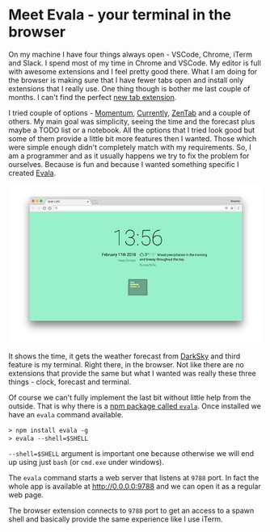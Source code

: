 # Meet Evala - your terminal in the browser

On my machine I have four things always open - VSCode, Chrome, iTerm and Slack. I spend most of my time in Chrome and VSCode. My editor is full with awesome extensions and I feel pretty good there. What I am doing for the browser is making sure that I have fewer tabs open and install only extensions that I really use. One thing though is bother me last couple of months. I can't find the perfect [new tab extension](https://developer.chrome.com/extensions/override).

I tried couple of options - [Momentum](https://chrome.google.com/webstore/detail/momentum/laookkfknpbbblfpciffpaejjkokdgca), [Currently](https://chrome.google.com/webstore/detail/currently/ojhmphdkpgbibohbnpbfiefkgieacjmh), [ZenTab](https://chrome.google.com/webstore/detail/zen-tab-beautiful-simple/lbhkibbnhbkppaidinikfepgfhegmoak?hl=en) and a couple of others. My main goal was simplicity, seeing the time and the forecast plus maybe a TODO list or a notebook. All the options that I tried look good but some of them provide a little bit more features then I wanted. Those which were simple enough didn't completely match with my requirements. So, I am a programmer and as it usually happens we try to fix the problem for ourselves. Because is fun and because I wanted something specific I created [Evala](https://github.com/krasimir/evala).

![Evala](./screenshot_1280x800.png)

It shows the time, it gets the weather forecast from [DarkSky](https://darksky.net) and third feature is my terminal. Right there, in the browser. Not like there are no extensions that provide the same but what I wanted was really these three things - clock, forecast and terminal.

Of course we can't fully implement the last bit without little help from the outside. That is why there is a [npm package called `evala`](https://www.npmjs.com/package/evala). Once installed we have an `evala` command available.

```
> npm install evala -g
> evala --shell=$SHELL
```

`--shell=$SHELL` argument is important one because otherwise we will end up using just `bash` (or `cmd.exe` under windows).

The `evala` command starts a web server that listens at `9788` port. In fact the whole app is available at http://0.0.0.0:9788 and we can open it as a regular web page.

The browser extension connects to `9788` port to get an access to a spawn shell and basically provide the same experience like I use iTerm.


